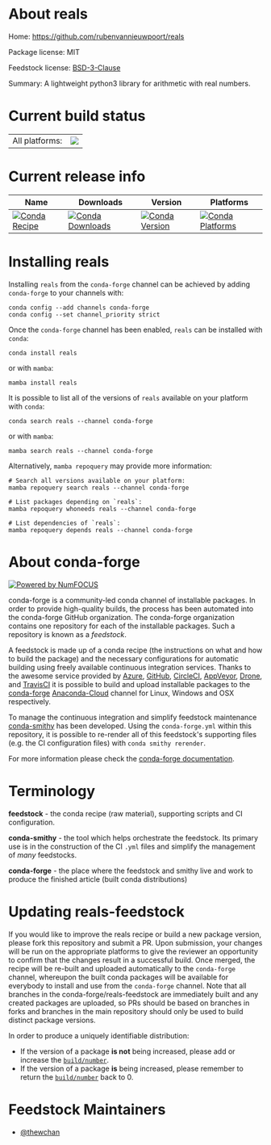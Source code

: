 About reals
===========

Home: https://github.com/rubenvannieuwpoort/reals

Package license: MIT

Feedstock license: [BSD-3-Clause](https://github.com/conda-forge/reals-feedstock/blob/main/LICENSE.txt)

Summary: A lightweight python3 library for arithmetic with real numbers.

Current build status
====================


<table><tr><td>All platforms:</td>
    <td>
      <a href="https://dev.azure.com/conda-forge/feedstock-builds/_build/latest?definitionId=17879&branchName=main">
        <img src="https://dev.azure.com/conda-forge/feedstock-builds/_apis/build/status/reals-feedstock?branchName=main">
      </a>
    </td>
  </tr>
</table>

Current release info
====================

| Name | Downloads | Version | Platforms |
| --- | --- | --- | --- |
| [![Conda Recipe](https://img.shields.io/badge/recipe-reals-green.svg)](https://anaconda.org/conda-forge/reals) | [![Conda Downloads](https://img.shields.io/conda/dn/conda-forge/reals.svg)](https://anaconda.org/conda-forge/reals) | [![Conda Version](https://img.shields.io/conda/vn/conda-forge/reals.svg)](https://anaconda.org/conda-forge/reals) | [![Conda Platforms](https://img.shields.io/conda/pn/conda-forge/reals.svg)](https://anaconda.org/conda-forge/reals) |

Installing reals
================

Installing `reals` from the `conda-forge` channel can be achieved by adding `conda-forge` to your channels with:

```
conda config --add channels conda-forge
conda config --set channel_priority strict
```

Once the `conda-forge` channel has been enabled, `reals` can be installed with `conda`:

```
conda install reals
```

or with `mamba`:

```
mamba install reals
```

It is possible to list all of the versions of `reals` available on your platform with `conda`:

```
conda search reals --channel conda-forge
```

or with `mamba`:

```
mamba search reals --channel conda-forge
```

Alternatively, `mamba repoquery` may provide more information:

```
# Search all versions available on your platform:
mamba repoquery search reals --channel conda-forge

# List packages depending on `reals`:
mamba repoquery whoneeds reals --channel conda-forge

# List dependencies of `reals`:
mamba repoquery depends reals --channel conda-forge
```


About conda-forge
=================

[![Powered by
NumFOCUS](https://img.shields.io/badge/powered%20by-NumFOCUS-orange.svg?style=flat&colorA=E1523D&colorB=007D8A)](https://numfocus.org)

conda-forge is a community-led conda channel of installable packages.
In order to provide high-quality builds, the process has been automated into the
conda-forge GitHub organization. The conda-forge organization contains one repository
for each of the installable packages. Such a repository is known as a *feedstock*.

A feedstock is made up of a conda recipe (the instructions on what and how to build
the package) and the necessary configurations for automatic building using freely
available continuous integration services. Thanks to the awesome service provided by
[Azure](https://azure.microsoft.com/en-us/services/devops/), [GitHub](https://github.com/),
[CircleCI](https://circleci.com/), [AppVeyor](https://www.appveyor.com/),
[Drone](https://cloud.drone.io/welcome), and [TravisCI](https://travis-ci.com/)
it is possible to build and upload installable packages to the
[conda-forge](https://anaconda.org/conda-forge) [Anaconda-Cloud](https://anaconda.org/)
channel for Linux, Windows and OSX respectively.

To manage the continuous integration and simplify feedstock maintenance
[conda-smithy](https://github.com/conda-forge/conda-smithy) has been developed.
Using the ``conda-forge.yml`` within this repository, it is possible to re-render all of
this feedstock's supporting files (e.g. the CI configuration files) with ``conda smithy rerender``.

For more information please check the [conda-forge documentation](https://conda-forge.org/docs/).

Terminology
===========

**feedstock** - the conda recipe (raw material), supporting scripts and CI configuration.

**conda-smithy** - the tool which helps orchestrate the feedstock.
                   Its primary use is in the construction of the CI ``.yml`` files
                   and simplify the management of *many* feedstocks.

**conda-forge** - the place where the feedstock and smithy live and work to
                  produce the finished article (built conda distributions)


Updating reals-feedstock
========================

If you would like to improve the reals recipe or build a new
package version, please fork this repository and submit a PR. Upon submission,
your changes will be run on the appropriate platforms to give the reviewer an
opportunity to confirm that the changes result in a successful build. Once
merged, the recipe will be re-built and uploaded automatically to the
`conda-forge` channel, whereupon the built conda packages will be available for
everybody to install and use from the `conda-forge` channel.
Note that all branches in the conda-forge/reals-feedstock are
immediately built and any created packages are uploaded, so PRs should be based
on branches in forks and branches in the main repository should only be used to
build distinct package versions.

In order to produce a uniquely identifiable distribution:
 * If the version of a package **is not** being increased, please add or increase
   the [``build/number``](https://docs.conda.io/projects/conda-build/en/latest/resources/define-metadata.html#build-number-and-string).
 * If the version of a package **is** being increased, please remember to return
   the [``build/number``](https://docs.conda.io/projects/conda-build/en/latest/resources/define-metadata.html#build-number-and-string)
   back to 0.

Feedstock Maintainers
=====================

* [@thewchan](https://github.com/thewchan/)

